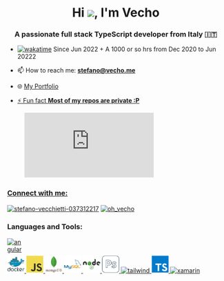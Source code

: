 <h1 align="center">Hi <img src="https://raw.githubusercontent.com/MartinHeinz/MartinHeinz/master/wave.gif" width="40px"></img>, I'm Vecho</h1>
<h3 align="center">A passionate full stack TypeScript developer from Italy 🇮🇹</h3>

- [![wakatime](https://wakatime.com/badge/user/8fca1861-57a9-459a-be5d-791afb8e2fc2.svg)](https://wakatime.com/@8fca1861-57a9-459a-be5d-791afb8e2fc2) Since Jun 2022 + A 1000 or so hrs from Dec 2020 to Jun 20222

- 📫 How to reach me: **stefano@vecho.me**

- 🌐 <a href="https://vecho.me" target="_blank" >My Portfolio

- ⚡ Fun fact **Most of my repos are private :P**
  
  
<figure><embed src="https://wakatime.com/share/@Vecho/e65d16f9-7199-41f8-aa47-298d9d08d846.svg"></embed></figure>

<h3 align="left">Connect with me:</h3>
<p align="left">
<a href="https://linkedin.com/in/stefano-vecchietti-037312217" target="blank"><img align="center" src="https://raw.githubusercontent.com/rahuldkjain/github-profile-readme-generator/master/src/images/icons/Social/linked-in-alt.svg" alt="stefano-vecchietti-037312217" height="30" width="40" /></a>
<a href="https://instagram.com/oh_vecho" target="blank"><img align="center" src="https://raw.githubusercontent.com/rahuldkjain/github-profile-readme-generator/master/src/images/icons/Social/instagram.svg" alt="oh_vecho" height="30" width="40" /></a>
</p>

<h3 align="left">Languages and Tools:</h3>
<p align="left"> <a href="https://angular.io" target="_blank" rel="noreferrer" style="display: flex; justify-content: space-between;"> <img src="https://angular.io/assets/images/logos/angular/angular.svg" alt="angular" width="40" height="40"/> </a> <a href="https://www.docker.com/" target="_blank" rel="noreferrer"> <img src="https://raw.githubusercontent.com/devicons/devicon/master/icons/docker/docker-original-wordmark.svg" alt="docker" width="40" height="40"/> </a> <a href="https://developer.mozilla.org/en-US/docs/Web/JavaScript" target="_blank" rel="noreferrer"> <img src="https://raw.githubusercontent.com/devicons/devicon/master/icons/javascript/javascript-original.svg" alt="javascript" width="40" height="40"/> </a> <a href="https://www.mongodb.com/" target="_blank" rel="noreferrer"> <img src="https://raw.githubusercontent.com/devicons/devicon/master/icons/mongodb/mongodb-original-wordmark.svg" alt="mongodb" width="40" height="40"/> </a> <a href="https://www.mysql.com/" target="_blank" rel="noreferrer"> <img src="https://raw.githubusercontent.com/devicons/devicon/master/icons/mysql/mysql-original-wordmark.svg" alt="mysql" width="40" height="40"/> </a> <a href="https://nodejs.org" target="_blank" rel="noreferrer"> <img src="https://raw.githubusercontent.com/devicons/devicon/master/icons/nodejs/nodejs-original-wordmark.svg" alt="nodejs" width="40" height="40"/> </a> <a href="https://www.photoshop.com/en" target="_blank" rel="noreferrer"> <img src="https://raw.githubusercontent.com/devicons/devicon/master/icons/photoshop/photoshop-line.svg" alt="photoshop" width="40" height="40"/> </a> <a href="https://tailwindcss.com/" target="_blank" rel="noreferrer"> <img src="https://www.vectorlogo.zone/logos/tailwindcss/tailwindcss-icon.svg" alt="tailwind" width="40" height="40"/> </a> <a href="https://www.typescriptlang.org/" target="_blank" rel="noreferrer"> <img src="https://raw.githubusercontent.com/devicons/devicon/master/icons/typescript/typescript-original.svg" alt="typescript" width="40" height="40"/> </a> <a href="https://dotnet.microsoft.com/apps/xamarin" target="_blank" rel="noreferrer"> <img src="https://raw.githubusercontent.com/detain/svg-logos/780f25886640cef088af994181646db2f6b1a3f8/svg/xamarin.svg" alt="xamarin" width="40" height="40"/> </a> </p>
